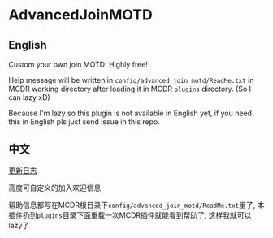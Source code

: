 # AdvancedJoinMOTD

## English

Custom your own join MOTD! Highly free!

Help message will be written in `config/advanced_join_motd/ReadMe.txt` in MCDR working directory after loading it in MCDR `plugins` directory. (So I can lazy xD)

Because I'm lazy so this plugin is not available in English yet, if you need this in English pls just send issue in this repo.

## 中文

[更新日志](https://github.com/Lazy-Bing-Server/AdvancedJoinMOTD/changelog.log)

高度可自定义的加入欢迎信息

帮助信息都写在MCDR根目录下`config/advanced_join_motd/ReadMe.txt`里了, 本插件扔到`plugins`目录下面重载一次MCDR插件就能看到帮助了, 这样我就可以lazy了

